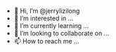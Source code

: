 - 👋 Hi, I’m @jerrylizilong
- 👀 I’m interested in ...
- 🌱 I’m currently learning ...
- 💞️ I’m looking to collaborate on ...
- 📫 How to reach me ...

<!---
jerrylizilong/jerrylizilong is a ✨ special ✨ repository because its `README.md` (this file) appears on your GitHub profile.
You can click the Preview link to take a look at your changes.
--->
